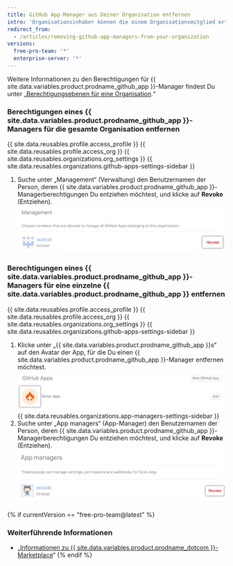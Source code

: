 ```yaml
---
title: GitHub App-Manager aus Deiner Organisation entfernen
intro: 'Organisationsinhaber können die einem Organisationsmitglied erteilten {{ site.data.variables.product.prodname_github_app }}-Managerberechtigungen entziehen.'
redirect_from:
  - /articles/removing-github-app-managers-from-your-organization
versions:
  free-pro-team: '*'
  enterprise-server: '*'
---
```


Weitere Informationen zu den Berechtigungen für {{ site.data.variables.product.prodname_github_app }}-Manager findest Du unter „[Berechtigungsebenen für eine Organisation](/articles/permission-levels-for-an-organization#github-app-managers).“

### Berechtigungen eines {{ site.data.variables.product.prodname_github_app }}-Managers für die gesamte Organisation entfernen

{{ site.data.reusables.profile.access_profile }}
{{ site.data.reusables.profile.access_org }}
{{ site.data.reusables.organizations.org_settings }}
{{ site.data.reusables.organizations.github-apps-settings-sidebar }}
1. Suche unter „Management“ (Verwaltung) den Benutzernamen der Person, deren {{ site.data.variables.product.prodname_github_app }}-Managerberechtigungen Du entziehen möchtest, und klicke auf **Revoke** (Entziehen). ![{{ site.data.variables.product.prodname_github_app }}-Managerberechtigungen entziehen](/assets/images/help/organizations/github-app-manager-revoke-permissions.png)

### Berechtigungen eines {{ site.data.variables.product.prodname_github_app }}-Managers für eine einzelne {{ site.data.variables.product.prodname_github_app }} entfernen

{{ site.data.reusables.profile.access_profile }}
{{ site.data.reusables.profile.access_org }}
{{ site.data.reusables.organizations.org_settings }}
{{ site.data.reusables.organizations.github-apps-settings-sidebar }}
1. Klicke unter „{{ site.data.variables.product.prodname_github_app }}s“ auf den Avatar der App, für die Du einen {{ site.data.variables.product.prodname_github_app }}-Manager entfernen möchtest. ![{{ site.data.variables.product.prodname_github_app }} auswählen](/assets/images/help/organizations/select-github-app.png)
{{ site.data.reusables.organizations.app-managers-settings-sidebar }}
1. Suche unter „App managers“ (App-Manager) den Benutzernamen der Person, deren {{ site.data.variables.product.prodname_github_app }}-Managerberechtigungen Du entziehen möchtest, und klicke auf **Revoke** (Entziehen). ![{{ site.data.variables.product.prodname_github_app }}-Managerberechtigungen entziehen](/assets/images/help/organizations/github-app-manager-revoke-permissions-individual-app.png)

{% if currentVersion == "free-pro-team@latest" %}
### Weiterführende Informationen

- „[Informationen zu {{ site.data.variables.product.prodname_dotcom }}-Marketplace](/articles/about-github-marketplace/)“
{% endif %}
